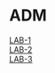 # ADM
[LAB-1](https://github.com/2303A51859/ADM/blob/main/untitled15.ipynb)<br>
[LAB-2](https://github.com/2303A51859/ADM/blob/main/Lab_2.ipynb)<br>
[LAB-3](https://github.com/2303A51859/ADM/blob/main/ADM_Lab03.ipynb)<br>
